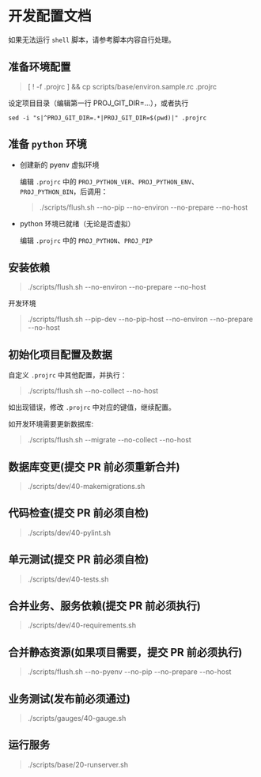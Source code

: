 # 开发配置文档

如果无法运行 `shell` 脚本，请参考脚本内容自行处理。

## 准备环境配置

> [ ! -f .projrc ] && cp scripts/base/environ.sample.rc .projrc

设定项目目录（编辑第一行 PROJ_GIT_DIR=...），或者执行

```shell
sed -i "s|^PROJ_GIT_DIR=.*|PROJ_GIT_DIR=$(pwd)|" .projrc
```


## 准备 `python` 环境

- 创建新的 pyenv 虚拟环境

  编辑 `.projrc` 中的 `PROJ_PYTHON_VER`、`PROJ_PYTHON_ENV`、`PROJ_PYTHON_BIN`，后调用：

  > ./scripts/flush.sh --no-pip --no-environ --no-prepare --no-host

- python 环境已就绪（无论是否虚拟）

  编辑 `.projrc` 中的 `PROJ_PYTHON`、`PROJ_PIP`


## 安装依赖

> ./scripts/flush.sh --no-environ --no-prepare --no-host

开发环境

> ./scripts/flush.sh --pip-dev --no-pip-host --no-environ --no-prepare --no-host


## 初始化项目配置及数据

自定义 `.projrc` 中其他配置，并执行：

> ./scripts/flush.sh --no-collect --no-host

如出现错误，修改 `.projrc` 中对应的键值，继续配置。

如开发环境需要更新数据库:

> ./scripts/flush.sh --migrate --no-collect --no-host


## 数据库变更(提交 PR 前必须重新合并)

> ./scripts/dev/40-makemigrations.sh


## 代码检查(提交 PR 前必须自检)

> ./scripts/dev/40-pylint.sh


## 单元测试(提交 PR 前必须自检)

> ./scripts/dev/40-tests.sh


## 合并业务、服务依赖(提交 PR 前必须执行)

> ./scripts/dev/40-requirements.sh


## 合并静态资源(如果项目需要，提交 PR 前必须执行)

> ./scripts/flush.sh --no-pyenv --no-pip --no-prepare --no-host


## 业务测试(发布前必须通过)

> ./scripts/gauges/40-gauge.sh


## 运行服务

> ./scripts/base/20-runserver.sh
